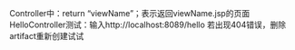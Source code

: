 Controller中：return “viewName”；表示返回viewName.jsp的页面
HelloController测试：输入http://localhost:8089/hello 若出现404错误，删除artifact重新创建试试